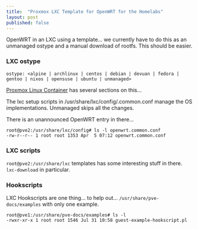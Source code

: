 ```yaml
---
title:  "Proxmox LXC Template for OpenWRT for the Homelabs"
layout: post
published: false
---
```


OpenWRT in an LXC using a template... we currently have to do this as an unmanaged ostype and a manual download of rootfs. This should be easier.

<!-- excerpt-end -->


### LXC ostype

`ostype: <alpine | archlinux | centos | debian | devuan | fedora | gentoo | nixos | opensuse | ubuntu | unmanaged>`

[Proxmox Linux Container](https://pve.proxmox.com/wiki/Linux_Container) has several sections on this...

The lxc setup scripts in /usr/share/lxc/config/<ostype>.common.conf manage the OS implementations.  Unmanaged skips all the changes.

There is an unannounced OpenWRT entry in there...

``` console
root@pve2:/usr/share/lxc/config# ls -l openwrt.common.conf
-rw-r--r-- 1 root root 1353 Apr  5 07:12 openwrt.common.conf
```

### LXC scripts

`root@pve2:/usr/share/lxc` templates has some interesting stuff in there. `lxc-download` in particular.

### Hookscripts

LXC Hookscripts are one thing... to help out... `/usr/share/pve-docs/examples` with only one example.

``` console
root@pve1:/usr/share/pve-docs/examples# ls -l
-rwxr-xr-x 1 root root 1546 Jul 31 10:58 guest-example-hookscript.pl
```
